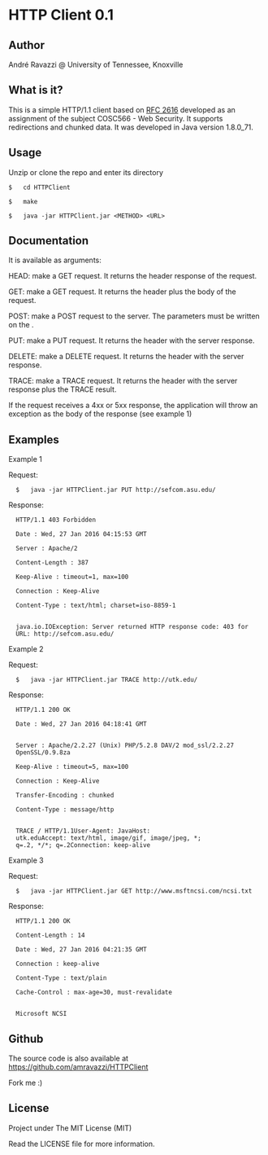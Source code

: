 HTTP Client 0.1
===============

Author
------

André Ravazzi @ University of Tennessee, Knoxville

What is it?
-----------

This is a simple HTTP/1.1 client based on [RFC 2616](https://www.ietf.org/rfc/rfc2616.txt) developed
as an assignment of the subject COSC566 - Web Security. It supports
redirections and chunked data. It was developed in Java
version 1.8.0_71.

Usage
-----

Unzip or clone the repo and enter its directory

```
$   cd HTTPClient

$   make

$   java -jar HTTPClient.jar <METHOD> <URL>
```

Documentation
-------------

It is available as <METHOD> arguments:

  HEAD: make a GET request. It returns the header response
        of the request.

  GET: make a GET request. It returns the header plus
       the body of the request.

  POST: make a POST request to the server. The parameters
        must be written on the <URL>.

  PUT: make a PUT request. It returns the header with the
       server response.

  DELETE: make a DELETE request. It returns the header with the
       server response.

  TRACE: make a TRACE request. It returns the header with the
       server response plus the TRACE result.


If the request receives a 4xx or 5xx response, the application
will throw an exception as the body of the response (see example 1)

Examples
--------

Example 1

Request:

```
  $   java -jar HTTPClient.jar PUT http://sefcom.asu.edu/
```

Response:

```
  HTTP/1.1 403 Forbidden

  Date : Wed, 27 Jan 2016 04:15:53 GMT

  Server : Apache/2

  Content-Length : 387

  Keep-Alive : timeout=1, max=100

  Connection : Keep-Alive

  Content-Type : text/html; charset=iso-8859-1


  java.io.IOException: Server returned HTTP response code: 403 for
  URL: http://sefcom.asu.edu/
```

Example 2

Request:

```
  $   java -jar HTTPClient.jar TRACE http://utk.edu/
```

Response:

```
  HTTP/1.1 200 OK

  Date : Wed, 27 Jan 2016 04:18:41 GMT


  Server : Apache/2.2.27 (Unix) PHP/5.2.8 DAV/2 mod_ssl/2.2.27
  OpenSSL/0.9.8za

  Keep-Alive : timeout=5, max=100

  Connection : Keep-Alive

  Transfer-Encoding : chunked

  Content-Type : message/http


  TRACE / HTTP/1.1User-Agent: JavaHost:
  utk.eduAccept: text/html, image/gif, image/jpeg, *;
  q=.2, */*; q=.2Connection: keep-alive
```


Example 3

Request:

```
  $   java -jar HTTPClient.jar GET http://www.msftncsi.com/ncsi.txt
```

Response:

```
  HTTP/1.1 200 OK

  Content-Length : 14

  Date : Wed, 27 Jan 2016 04:21:35 GMT

  Connection : keep-alive

  Content-Type : text/plain

  Cache-Control : max-age=30, must-revalidate


  Microsoft NCSI
```

Github
------

The source code is also available at
https://github.com/amravazzi/HTTPClient

Fork me :)

License
-------

Project under The MIT License (MIT)

Read the LICENSE file for more information.
